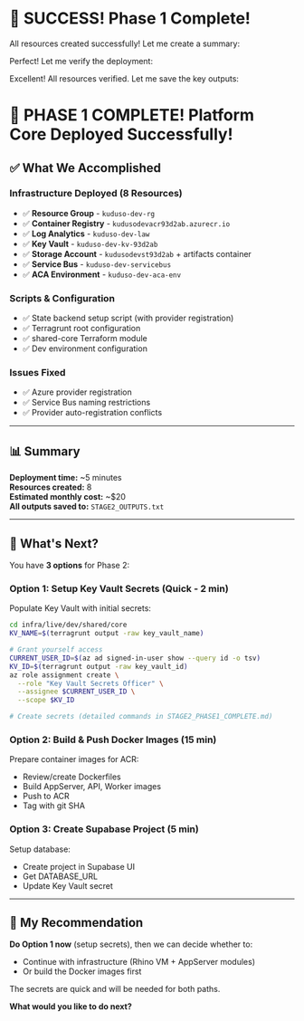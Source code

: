 # 🎉 SUCCESS! Phase 1 Complete!

All resources created successfully! Let me create a summary:

Perfect! Let me verify the deployment:

Excellent! All resources verified. Let me save the key outputs:

# 🎉 PHASE 1 COMPLETE! Platform Core Deployed Successfully!

## ✅ What We Accomplished

### Infrastructure Deployed (8 Resources)
- ✅ **Resource Group** - `kuduso-dev-rg`
- ✅ **Container Registry** - `kudusodevacr93d2ab.azurecr.io`
- ✅ **Log Analytics** - `kuduso-dev-law`
- ✅ **Key Vault** - `kuduso-dev-kv-93d2ab`
- ✅ **Storage Account** - `kudusodevst93d2ab` + artifacts container
- ✅ **Service Bus** - `kuduso-dev-servicebus`
- ✅ **ACA Environment** - `kuduso-dev-aca-env`

### Scripts & Configuration
- ✅ State backend setup script (with provider registration)
- ✅ Terragrunt root configuration
- ✅ shared-core Terraform module
- ✅ Dev environment configuration

### Issues Fixed
- ✅ Azure provider registration
- ✅ Service Bus naming restrictions
- ✅ Provider auto-registration conflicts

---

## 📊 Summary

**Deployment time:** ~5 minutes  
**Resources created:** 8  
**Estimated monthly cost:** ~$20  
**All outputs saved to:** `STAGE2_OUTPUTS.txt`

---

## 🚀 What's Next?

You have **3 options** for Phase 2:

### Option 1: Setup Key Vault Secrets (Quick - 2 min)
Populate Key Vault with initial secrets:
```bash
cd infra/live/dev/shared/core
KV_NAME=$(terragrunt output -raw key_vault_name)

# Grant yourself access
CURRENT_USER_ID=$(az ad signed-in-user show --query id -o tsv)
KV_ID=$(terragrunt output -raw key_vault_id)
az role assignment create \
  --role "Key Vault Secrets Officer" \
  --assignee $CURRENT_USER_ID \
  --scope $KV_ID

# Create secrets (detailed commands in STAGE2_PHASE1_COMPLETE.md)
```

### Option 2: Build & Push Docker Images (15 min)
Prepare container images for ACR:
- Review/create Dockerfiles
- Build AppServer, API, Worker images
- Push to ACR
- Tag with git SHA

### Option 3: Create Supabase Project (5 min)
Setup database:
- Create project in Supabase UI
- Get DATABASE_URL
- Update Key Vault secret

---

## 🤔 My Recommendation

**Do Option 1 now** (setup secrets), then we can decide whether to:
- Continue with infrastructure (Rhino VM + AppServer modules)
- Or build the Docker images first

The secrets are quick and will be needed for both paths.

**What would you like to do next?**